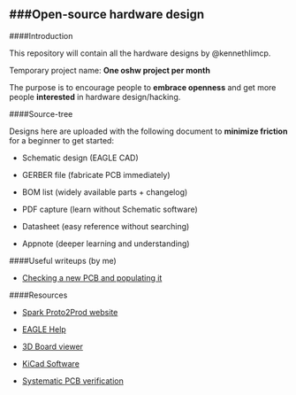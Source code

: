 ###Open-source hardware design
----------

####Introduction

This repository will contain all the hardware designs by @kennethlimcp.

Temporary project name: **One oshw project per month**

The purpose is to encourage people to **embrace openness** and get more people **interested** in hardware design/hacking.

####Source-tree

Designs here are uploaded with the following document to **minimize friction** for a beginner to get started:

- Schematic design (EAGLE CAD)

- GERBER file      (fabricate PCB immediately)

- BOM list         (widely available parts + changelog)

- PDF capture      (learn without Schematic software)

- Datasheet        (easy reference without searching)

- Appnote          (deeper learning and understanding)

####Useful writeups (by me)

- [Checking a new PCB and populating it](/Resources/pcb-checks.md)

####Resources

- [Spark Proto2Prod website](http://www.proto2prod.com/)

- [EAGLE Help](http://web.mit.edu/xavid/arch/i386_rhel4/help/index.htm)

- [3D Board viewer](http://3dbrdviewer.cytec.bg/)

- [KiCad Software](http://www.kicad-pcb.org/)

- [Systematic PCB verification](https://engineering.purdue.edu/ece477/Resources/SystematicPCBVerification.pdf)
